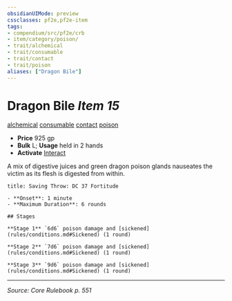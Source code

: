 ```yaml
---
obsidianUIMode: preview
cssclasses: pf2e,pf2e-item
tags:
- compendium/src/pf2e/crb
- item/category/poison/
- trait/alchemical
- trait/consumable
- trait/contact
- trait/poison
aliases: ["Dragon Bile"]
---
```

# Dragon Bile *Item 15*  
[alchemical](rules/traits/alchemical.md "Alchemical Item Trait")  [consumable](rules/traits/consumable.md "Consumable Item Trait")  [contact](rules/traits/contact.md "Contact Item Trait")  [poison](rules/traits/poison.md "Poison Effect Trait")  

- **Price** 925 gp
- **Bulk** L; **Usage** held in 2 hands
- **Activate** [Interact](rules/actions/interact.md)

A mix of digestive juices and green dragon poison glands nauseates the victim as its flesh is digested from within.

```ad-inline-affliction
title: Saving Throw: DC 37 Fortitude

- **Onset**: 1 minute
- **Maximum Duration**: 6 rounds

## Stages

**Stage 1** `6d6` poison damage and [sickened](rules/conditions.md#Sickened) (1 round)

**Stage 2** `7d6` poison damage and [sickened](rules/conditions.md#Sickened) (1 round)

**Stage 3** `9d6` poison damage and [sickened](rules/conditions.md#Sickened) (1 round)
```


---
*Source: Core Rulebook p. 551*